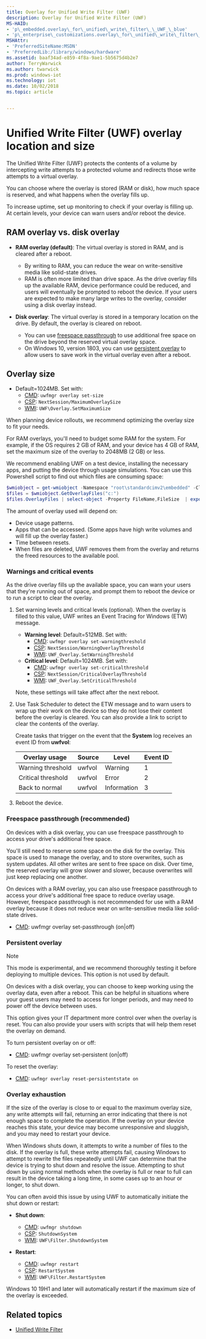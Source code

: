 ```yaml
---
title: Overlay for Unified Write Filter (UWF)
description: Overlay for Unified Write Filter (UWF)
MS-HAID:
- 'p\_embedded.overlay\_for\_unified\_write\_filter\_\_UWF_\_blue'
- 'p\_enterprise\_customizations.overlay\_for\_unified\_write\_filter\_uwf'
MSHAttr:
- 'PreferredSiteName:MSDN'
- 'PreferredLib:/library/windows/hardware'
ms.assetid: baaf34ad-e859-4f8a-9ae1-5b5675d4b2e7
author: TerryWarwick
ms.author: twarwick
ms.prod: windows-iot
ms.technology: iot
ms.date: 10/02/2018
ms.topic: article


---
```

# Unified Write Filter (UWF) overlay location and size

The Unified Write Filter (UWF) protects the contents of a volume by intercepting write attempts to a protected volume and redirects those write attempts to a virtual overlay.

You can choose where the overlay is stored (RAM or disk), how much space is reserved, and what happens when the overlay fills up.

To increase uptime, set up monitoring to check if your overlay is filling up. At certain levels, your device can warn users and/or reboot the device.

## RAM overlay vs. disk overlay

- **RAM overlay (default)**: The virtual overlay is stored in RAM, and is cleared after a reboot.

  - By writing to RAM, you can reduce the wear on write-sensitive media like solid-state drives.
  - RAM is often more limited than drive space. As the drive overlay fills up the available RAM, device performance could be reduced, and users will eventually be prompted to reboot the device. If your users are expected to make many large writes to the overlay, consider using a disk overlay instead.

- **Disk overlay**: The virtual overlay is stored in a temporary location on the drive. By default, the overlay is cleared on reboot.

  - You can use [freespace passthrough](#freespace-passthrough-recommended) to use additional free space on the drive beyond the reserved virtual overlay space.
  - On Windows 10, version 1803, you can use [persistent overlay](#persistent-overlay) to allow users to save work in the virtual overlay even after a reboot.

## Overlay size

- Default=1024MB. Set with:
  - [CMD](uwfmgrexe.md): `uwfmgr overlay set-size`
  - [CSP](/windows/client-management/mdm/unifiedwritefilter-csp): `NextSession/MaximumOverlaySize`
  - [WMI](uwf-overlayconfigsetmaximumsize.md): `UWF\Overlay.SetMaximumSize`

When planning device rollouts, we recommend optimizing the overlay size to fit your needs.

For RAM overlays, you'll need to budget some RAM for the system. For example, if the OS requires 2 GB of RAM, and your device has 4 GB of RAM, set the maximum size of the overlay to 2048MB (2 GB) or less.

We recommend enabling UWF on a test device, installing the necessary apps, and putting the device through usage simulations. You can use this Powershell script to find out which files are consuming space:

```powershell
$wmiobject = get-wmiobject -Namespace "root\standardcimv2\embedded" -Class UWF_Overlay 
$files = $wmiobject.GetOverlayFiles("c:") 
$files.OverlayFiles | select-object -Property FileName,FileSize  | export-csv -Path D:\output.csv 
```

The amount of overlay used will depend on:

- Device usage patterns.
- Apps that can be accessed. (Some apps have high write volumes and will fill up the overlay faster.)
- Time between resets.
- When files are deleted, UWF removes them from the overlay and returns the freed resources to the available pool.

### Warnings and critical events

As the drive overlay fills up the available space, you can warn your users that they're running out of space, and prompt them to reboot the device or to run a script to clear the overlay.

1. Set warning levels and critical levels (optional). When the overlay is filled to this value, UWF writes an Event Tracing for Windows (ETW) message.

   - **Warning level**: Default=512MB. Set with:
     - [CMD](uwfmgrexe.md): `uwfmgr overlay set-warningthreshold`
     - [CSP](/windows/client-management/mdm/unifiedwritefilter-csp): `NextSession/WarningOverlayThreshold`
     - [WMI](uwf-overlaysetwarningthreshold.md): `UWF_Overlay.SetWarningThreshold`
   - **Critical level**: Default=1024MB. Set with:
     - [CMD](uwfmgrexe.md): `uwfmgr overlay set-criticalthreshold`
     - [CSP](/windows/client-management/mdm/unifiedwritefilter-csp): `NextSession/CriticalOverlayThreshold`
     - [WMI](uwf-overlaysetcriticalthreshold.md): `UWF_Overlay.SetCriticalThreshold`

   Note, these settings will take affect after the next reboot.

1. Use Task Scheduler to detect the ETW message and to warn users to wrap up their work on the device so they do not lose their content before the overlay is cleared. You can also provide a link to script to clear the contents of the overlay.

   Create tasks that trigger on the event that the **System** log receives an event ID from **uwfvol**:

   | Overlay usage       | Source  |  Level      | Event ID |
   |---------------------|---------|-------------|----------|
   | Warning threshold   | uwfvol  | Warning     | 1        |
   | Critical threshold  | uwfvol  | Error       | 2        |
   | Back to normal      | uwfvol  | Information | 3        |

1. Reboot the device.

### Freespace passthrough (recommended)

On devices with a disk overlay, you can use freespace passthrough to access your drive's additional free space.

You'll still need to reserve some space on the disk for the overlay. This space is used to manage the overlay, and to store overwrites, such as system updates. All other writes are sent to free space on disk. Over time, the reserved overlay will grow slower and slower, because overwrites will just keep replacing one another.

On devices with a RAM overlay, you can also use freespace passthrough to access your drive's additional free space to reduce  overlay usage.
However, freespace passthrough is not recommended for use with a RAM overlay because it does not reduce wear on write-sensitive media like solid-state drives.

- [CMD](uwfmgrexe.md): uwfmgr overlay set-passthrough (on|off)

### Persistent overlay

> [!NOTE]
> This mode is experimental, and we recommend thoroughly testing it before deploying to multiple devices. This option is not used by default.

On devices with a disk overlay, you can choose to keep working using the overlay data, even after a reboot. This can be helpful in situations where your guest users may need to access for longer periods, and may need to power off the device between uses.

This option gives your IT department more control over when the overlay is reset. You can also provide your users with scripts that will help them reset the overlay on demand.

To turn persistent overlay on or off:

- [CMD](uwfmgrexe.md): uwfmgr overlay set-persistent (on|off)

To reset the overlay:

- [CMD](uwfmgrexe.md): `uwfmgr overlay reset-persistentstate on`

### Overlay exhaustion

If the size of the overlay is close to or equal to the maximum overlay size, any write attempts will fail, returning an error indicating that there is not enough space to complete the operation. If the overlay on your device reaches this state, your device may become unresponsive and sluggish, and you may need to restart your device.

When Windows shuts down, it attempts to write a number of files to the disk. If the overlay is full, these write attempts fail, causing Windows to attempt to rewrite the files repeatedly until UWF can determine that the device is trying to shut down and resolve the issue. Attempting to shut down by using normal methods when the overlay is full or near to full can result in the device taking a long time, in some cases up to an hour or longer, to shut down.

You can often avoid this issue by using UWF to automatically initiate the shut down or restart:

- **Shut down**:
  - [CMD](uwfmgrexe.md): `uwfmgr shutdown`
  - [CSP](/windows/client-management/mdm/unifiedwritefilter-csp): `ShutdownSystem`
  - [WMI](uwf-filtershutdownsystem.md): `UWF\Filter.ShutdownSystem`

- **Restart**:
  - [CMD](uwfmgrexe.md): `uwfmgr restart`
  - [CSP](/windows/client-management/mdm/unifiedwritefilter-csp): `RestartSystem`
  - [WMI](uwf-filterrestartsystem.md): `UWF\Filter.RestartSystem`

Windows 10 19H1 and later will automatically restart if the maximum size of the overlay is exceeded.

## Related topics

- [Unified Write Filter](unified-write-filter.md)
